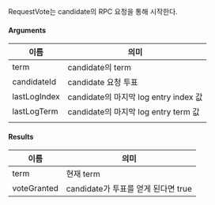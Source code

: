RequestVote는 candidate의 RPC 요청을 통해 시작한다.

#### Arguments

| 이름           | 의미                               |
| ------------ | -------------------------------- |
| term         | candidate의 term                  |
| candidateId  | candidate 요청 투표                  |
| lastLogIndex | candidate의 마지막 log entry index 값 |
| lastLogTerm  | candidate의 마지막 log entry term 값  |
|              |                                  |
#### Results

| 이름          | 의미                         |
| ----------- | -------------------------- |
| term        | 현재 term                    |
| voteGranted | candidate가 투표를 얻게 된다면 true |
